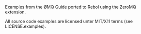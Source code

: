 Examples from the ØMQ Guide ported to Rebol using the ZeroMQ extension.

All source code examples are licensed unter MIT/X11 terms (see
LICENSE.examples).

